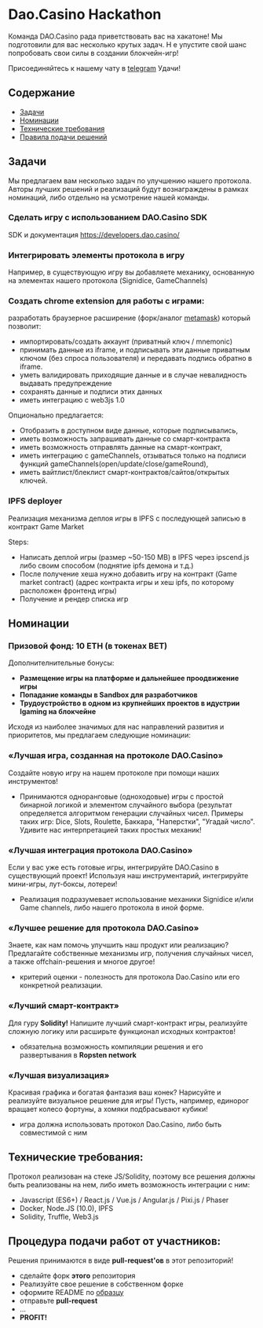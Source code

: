 # Dao.Casino Hackathon

Команда DAO.Casino рада приветствовать вас на хакатоне!
Мы подготовили для вас несколько крутых задач. Н
е упустите свой шанс попробовать свои силы в создании блокчейн-игр!

Присоединяйтесь к нашему чату в [telegram](https://t.me/daocasino_developers)
Удачи!

## Содержание
    
- [Задачи](#Задачи)
- [Номинации](#Номинации)
- [Технические требования](#Технические-требования)
- [Правила подачи решений](#Процедура-подачи-работ-от-участников)

## Задачи

Мы предлагаем вам несколько задач по улучшению нашего протокола. Авторы лучших решений и реализаций будут вознаграждены в рамках номинаций, либо отдельно на усмотрение нашей команды.

### Сделать игру c использованием DAO.Casino SDK

SDK и документация https://developers.dao.casino/

### Интегрировать элементы протокола в игру

Например, в существующую игру вы добавляете механику, основанную на элементах нашего протокола (Signidice, GameChannels)

### Создать chrome extension для работы с играми:

разработать браузерное расширение (форк/аналог [metamask](https://metamask.io/)) который позволит:

 - импортировать/создать аккаунт (приватный ключ / mnemonic) 
 - принимать данные из iframe, и подписывать эти данные приватным ключом (без спроса пользователя) и передавать подпись обратно в iframe.
 - уметь валидировать приходящие данные и в случае невалидность выдавать предупреждение
 - сохранять данные и подписи этих данных
 - иметь интеграцию с web3js 1.0

Опционально предлагается:

 - Отобразить в доступном виде данные, которые подписывались, 
 - иметь возможность запрашивать данные со смарт-контракта
 - иметь возможность отправлять данные на смарт-контракт,
 - иметь интеграцию с gameChannels, отзываться только на подписи функций gameChannels(open/update/close/gameRound), 
 - иметь вайтлист/блеклист смарт-контрактов/сайтов/открытых ключей.

### IPFS deployer

Реализация механизма деплоя игры в IPFS c последующей записью в контракт Game Market

Steps:

 - Написать деплой игры (размер ~50-150 MB) в IPFS через ipscend.js либо своим способом (поднятие ipfs демона и т.д.)
 - После получение хеша нужно добавить игру на контракт (Game market contract) (адрес контракта игры и хеш ipfs, по которому расположен фронтенд игры)
 - Получение и рендер списка игр

## Номинации

### Призовой фонд: 10 ETH (в токенах BET)

Дополнителнительные бонусы:

 - **Размещение игры на платформе и дальнейшее проодвижение игры**
 - **Попадание команды в Sandbox для разработчиков**
 - **Трудоустройство в одном из крупнейших проектов в идустрии Igaming на блокчейне**

Исходя из наиболее значимых для нас направлений развития и приоритетов, мы предлагаем следующие номинации:

### «Лучшая игра, созданная на протоколе DAO.Casino»

Создайте новую игру на нашем протоколе при помощи наших инструментов!

 - Принимаются одноранговые (одноходовые) игры с простой бинарной логикой и элементом случайного выбора (результат определяется алгоритмом генерации случайных чисел. Примеры таких игр: Dice, Slots, Roulette, Баккара, "Наперстки", "Угадай число". Удивите нас интерпретацией таких простых механик!

### «Лучшая интеграция протокола DAO.Casino»

Если у вас уже есть готовые игры, интегрируйте DAO.Casino в существующий проект! Используя наш инструментарий, интегрируйте мини-игры, лут-боксы, лотереи!

 - Реализация подразумевает использование механики Signidice и/или Game channels, либо нашего протокола в иной форме.

### «Лучшее решение для протокола DAO.Casino»

Знаете, как нам помочь улучшить наш продукт или реализацию? Предлагайте собственные механизмы игр, получения случайных чисел, а также offchain-решения и многое другое!

- критерий оценки - полезность для протокола Dao.Casino или его конкретной реализации. 

### «Лучший смарт-контракт»

Для гуру **Solidity!** Напишите лучший смарт-контракт игры, реализуйте сложную логику или расширьте функционал исходных контрактов!

 - обязательна возможность компиляции решения и его развертывания в **Ropsten network**

### «Лучшая визуализация»

Красивая графика и богатая фантазия ваш конек? Нарисуйте и реализуйте визуальное решение для игры! Пусть, например, единорог вращает колесо фортуны, а хомяки подбрасывают кубики!

- игра должна использовать  протокол Dao.Casino, либо быть совместимой с ним

## Технические требования:

Протокол реализован на стеке JS/Solidity, поэтому все решения должны быть реализованы на нем, либо иметь возможность интеграции с ним:

 - Javascript (ES6+) / React.js / Vue.js / Angular.js / Pixi.js / Phaser
 - Docker, Node.JS (10.0), IPFS
 - Solidity, Truffle, Web3.js

## Процедура подачи работ от участников:

Решения принимаются в виде **pull-request'ов** в этот репозиторий!

 - сделайте форк **этого** репозитория
 - Реализуйте свое решение в собственном форке
 - оформите README по [образцу]()
 - отправьте **pull-request**
 - ...
 - **PROFIT!**
